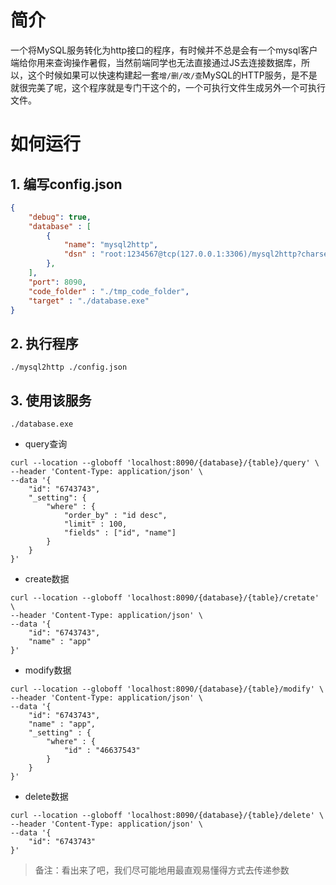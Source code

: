 # 简介
一个将MySQL服务转化为http接口的程序，有时候并不总是会有一个mysql客户端给你用来查询操作暑假，当然前端同学也无法直接通过JS去连接数据库，所以，这个时候如果可以快速构建起一套`增/删/改/查`MySQL的HTTP服务，是不是就很完美了呢，这个程序就是专门干这个的，一个可执行文件生成另外一个可执行文件。

# 如何运行
## 1. 编写config.json

```json
{
    "debug": true,
    "database" : [
        {
            "name": "mysql2http",
            "dsn" : "root:1234567@tcp(127.0.0.1:3306)/mysql2http?charset=utf8&parseTime=True&loc=Local"
        },
    ],
    "port": 8090,
    "code_folder" : "./tmp_code_folder",
    "target" : "./database.exe"
}
```

## 2. 执行程序

```shell
./mysql2http ./config.json
```

## 3. 使用该服务

```shell
./database.exe
```

- query查询

```shell
curl --location --globoff 'localhost:8090/{database}/{table}/query' \
--header 'Content-Type: application/json' \
--data '{
    "id": "6743743",
    "_setting": {
        "where" : {
            "order_by" : "id desc",
            "limit" : 100,
            "fields" : ["id", "name"]
        }
    }
}'
```
- create数据

```shell
curl --location --globoff 'localhost:8090/{database}/{table}/cretate' \
--header 'Content-Type: application/json' \
--data '{
    "id": "6743743",
    "name" : "app"
}'
```

- modify数据

```shell
curl --location --globoff 'localhost:8090/{database}/{table}/modify' \
--header 'Content-Type: application/json' \
--data '{
    "id": "6743743",
    "name" : "app",
    "_setting" : {
        "where" : {
            "id" : "46637543"
        }
    }
}'
```
- delete数据

```shell
curl --location --globoff 'localhost:8090/{database}/{table}/delete' \
--header 'Content-Type: application/json' \
--data '{
    "id": "6743743"
}'
```

> 备注：看出来了吧，我们尽可能地用最直观易懂得方式去传递参数




